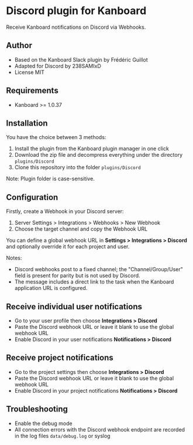 # Discord plugin for Kanboard

Receive Kanboard notifications on Discord via Webhooks.

## Author

- Based on the Kanboard Slack plugin by Frédéric Guillot
- Adapted for Discord by 238SAMIxD
- License MIT

## Requirements

- Kanboard >= 1.0.37

## Installation

You have the choice between 3 methods:

1. Install the plugin from the Kanboard plugin manager in one click
2. Download the zip file and decompress everything under the directory `plugins/Discord`
3. Clone this repository into the folder `plugins/Discord`

Note: Plugin folder is case-sensitive.

## Configuration

Firstly, create a Webhook in your Discord server:

1. Server Settings > Integrations > Webhooks > New Webhook
2. Choose the target channel and copy the Webhook URL

You can define a global webhook URL in **Settings > Integrations > Discord** and optionally override it for each project and user.

Notes:

- Discord webhooks post to a fixed channel; the "Channel/Group/User" field is present for parity but is not used by Discord.
- The message includes a direct link to the task when the Kanboard application URL is configured.

## Receive individual user notifications

- Go to your user profile then choose **Integrations > Discord**
- Paste the Discord webhook URL or leave it blank to use the global webhook URL
- Enable Discord in your user notifications **Notifications > Discord**

## Receive project notifications

- Go to the project settings then choose **Integrations > Discord**
- Paste the Discord webhook URL or leave it blank to use the global webhook URL
- Enable Discord in your project notifications **Notifications > Discord**

## Troubleshooting

- Enable the debug mode
- All connection errors with the Discord webhook endpoint are recorded in the log files `data/debug.log` or syslog
